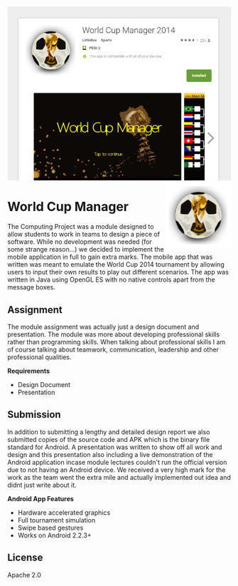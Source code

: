 
<img src='preview.png' />

<img src='icon.png' width='150' height='150' align='right' />

# World Cup Manager

The Computing Project was a module designed to allow students to work in teams to design a piece of software. While no development was needed (for some strange reason...) we decided to implement the mobile application in full to gain extra marks. The mobile app that was written was meant to emulate the World Cup 2014 tournament by allowing users to input their own results to play out different scenarios. The app was written in Java using OpenGL ES with no native controls apart from the message boxes.  

## Assignment

The module assignment was actually just a design document and presentation. The module was more about developing professional skills rather than programming skills. When talking about professional skills I am of course talking about teamwork, communication, leadership and other professional qualities. 

**Requirements**
* Design Document
* Presentation

## Submission

In addition to submitting a lengthy and detailed design report we also submitted copies of the source code and APK which is the binary file standard for Android. A presentation was written to show off all work and design and this presentation also including a live demonstration of the Android application incase module lectures couldn't run the official version due to not having an Android device. We received a very high mark for the work as the team went the extra mile and actually implemented out idea and didnt just write about it.

**Android App Features**
* Hardware accelerated graphics
* Full tournament simulation
* Swipe based gestures
* Works on Android 2.2.3+

## License

Apache 2.0
